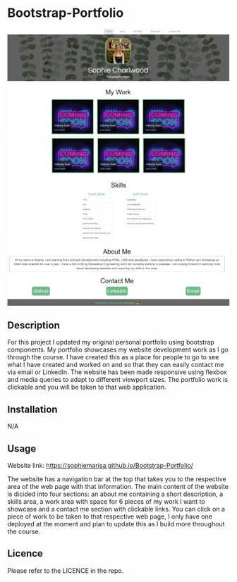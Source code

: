 # Bootstrap-Portfolio

![Screenshot of first section of the website](./images/website1.png)
![Screenshot of second section of the website](./images/website2.png)
![Screenshot of third section of the website](./images/website3.png)

## Description

For this project I updated my original personal portfolio using bootstrap components. My portfolio showcases my website development work as I go through the course. I have created this as a place for people to go to see what I have created and worked on and so that they can easily contact me via email or LinkedIn. The website has been made responsive using flexbox and media queries to adapt to different viewport sizes. The portfolio work is clickable and you will be taken to that web application.

## Installation 

N/A

## Usage

Website link: https://sophiemarisa.github.io/Bootstrap-Portfolio/

The website has a navigation bar at the top that takes you to the respective area of the web page with that information. The main content of the website is dicided into four sections: an about me containing a short description, a skills area, a work area with space for 6 pieces of my work I want to showcase and a contact me section with clickable links. You can click on a piece of work to be taken to that respective web page, I only have one deployed at the moment and plan to update this as I build more throughout the course.

## Licence 

Please refer to the LICENCE in the repo. 